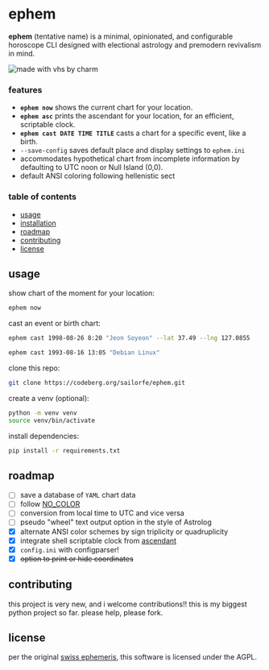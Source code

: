 # ephem

**ephem** (tentative name) is a minimal, opinionated, and configurable horoscope CLI designed with electional astrology and premodern revivalism in mind.

![made with vhs by charm](./ephem-moonqueen.gif)

### features

- **`ephem now`** shows the current chart for your location.
- **`ephem asc`** prints the ascendant for your location, for an efficient, scriptable clock.
- **`ephem cast DATE TIME TITLE`** casts a chart for a specific event, like a birth.
- `--save-config` saves default place and display settings to `ephem.ini`
- accommodates hypothetical chart from incomplete information by defaulting to UTC noon or Null Island (0,0).
- default ANSI coloring following hellenistic sect

### table of contents

- [usage](#usage)
- [installation](#installation)
- [roadmap](#roadmap)
- [contributing](#contributing)
- [license](#license)

<a name="usage"></a>
## usage

show chart of the moment for your location:

```sh
ephem now
```

cast an event or birth chart:

```sh
ephem cast 1998-08-26 8:20 "Jeon Soyeon" --lat 37.49 --lng 127.0855
```

```sh
ephem cast 1993-08-16 13:05 "Debian Linux"
```

<a name="installation"></a>
clone this repo:

```sh
git clone https://codeberg.org/sailorfe/ephem.git
```

create a venv (optional):

```sh
python -m venv venv
source venv/bin/activate
```

install dependencies:

```sh
pip install -r requirements.txt
```

<a name="roadmap"></a>
## roadmap

- [ ] save a database of `YAML` chart data
- [ ] follow [NO_COLOR](https://no-color.org)
- [ ] conversion from local time to UTC and vice versa
- [ ] pseudo "wheel" text output option in the style of Astrolog
- [x] alternate ANSI color schemes by sign triplicity or quadruplicity
- [x] integrate shell scriptable clock from [ascendant](https://codeberg.org/sailorfe/ascendant)
- [x] `config.ini` with configparser!
- [x] ~~option to print or hide coordinates~~

<a name="contributing"></a>
## contributing

this project is very new, and i welcome contributions!! this is my biggest python project so far. please help, please fork.

<a name="license"></a>
## license

per the original [swiss ephemeris](https://www.astro.com/swisseph/swephinfo_e.htm), this software is licensed under the AGPL.
